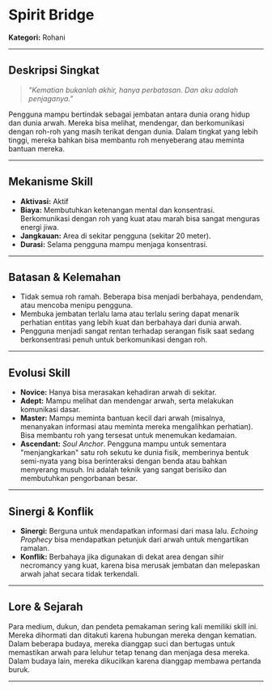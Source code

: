 # Spirit Bridge

**Kategori:** Rohani

---

## Deskripsi Singkat
> *"Kematian bukanlah akhir, hanya perbatasan. Dan aku adalah penjaganya."*

Pengguna mampu bertindak sebagai jembatan antara dunia orang hidup dan dunia arwah. Mereka bisa melihat, mendengar, dan berkomunikasi dengan roh-roh yang masih terikat dengan dunia. Dalam tingkat yang lebih tinggi, mereka bahkan bisa membantu roh menyeberang atau meminta bantuan mereka.

---

## Mekanisme Skill
*   **Aktivasi:** Aktif
*   **Biaya:** Membutuhkan ketenangan mental dan konsentrasi. Berkomunikasi dengan roh yang kuat atau marah bisa sangat menguras energi jiwa.
*   **Jangkauan:** Area di sekitar pengguna (sekitar 20 meter).
*   **Durasi:** Selama pengguna mampu menjaga konsentrasi.

---

## Batasan & Kelemahan
*   Tidak semua roh ramah. Beberapa bisa menjadi berbahaya, pendendam, atau mencoba menipu pengguna.
*   Membuka jembatan terlalu lama atau terlalu sering dapat menarik perhatian entitas yang lebih kuat dan berbahaya dari dunia arwah.
*   Pengguna menjadi sangat rentan terhadap serangan fisik saat sedang berkonsentrasi penuh untuk berkomunikasi dengan roh.

---

## Evolusi Skill
*   **Novice:** Hanya bisa merasakan kehadiran arwah di sekitar.
*   **Adept:** Mampu melihat dan mendengar arwah, serta melakukan komunikasi dasar.
*   **Master:** Mampu meminta bantuan kecil dari arwah (misalnya, menanyakan informasi atau meminta mereka mengalihkan perhatian). Bisa membantu roh yang tersesat untuk menemukan kedamaian.
*   **Ascendant:** *Soul Anchor*. Pengguna mampu untuk sementara "menjangkarkan" satu roh sekutu ke dunia fisik, memberinya bentuk semi-nyata yang bisa berinteraksi dengan benda atau bahkan menyerang musuh. Ini adalah teknik yang sangat berisiko dan membutuhkan pengorbanan besar.

---

## Sinergi & Konflik
*   **Sinergi:** Berguna untuk mendapatkan informasi dari masa lalu. *Echoing Prophecy* bisa mendapatkan petunjuk dari arwah untuk mengartikan ramalan.
*   **Konflik:** Berbahaya jika digunakan di dekat area dengan sihir necromancy yang kuat, karena bisa merusak jembatan dan melepaskan arwah jahat secara tidak terkendali.

---

## Lore & Sejarah
Para medium, dukun, dan pendeta pemakaman sering kali memiliki skill ini. Mereka dihormati dan ditakuti karena hubungan mereka dengan kematian. Dalam beberapa budaya, mereka dianggap suci dan bertugas untuk memastikan arwah para leluhur tetap tenang dan menjaga desa mereka. Dalam budaya lain, mereka dikucilkan karena dianggap membawa pertanda buruk.

---
